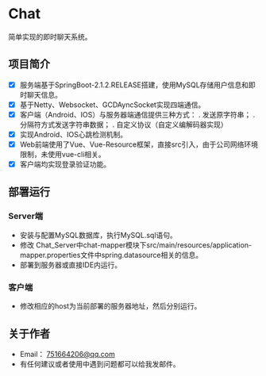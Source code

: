 # Chat
简单实现的即时聊天系统。

## 项目简介
- [x] 服务端基于SpringBoot-2.1.2.RELEASE搭建，使用MySQL存储用户信息和即时聊天信息。
- [x] 基于Netty、Websocket、GCDAyncSocket实现四端通信。
- [x] 客户端（Android、IOS）与服务器端通信提供三种方式：
   . 发送原字符串；
   . 分隔符方式发送字符串数据；
   . 自定义协议（自定义编解码器实现）
- [x] 实现Android、IOS心跳检测机制。
- [x] Web前端使用了Vue、Vue-Resource框架，直接src引入，由于公司网络环境限制，未使用vue-cli相关。
- [x] 客户端均实现登录验证功能。

## 部署运行
### Server端
 * 安装与配置MySQL数据库，执行MySQL.sql语句。
 * 修改 Chat_Server中chat-mapper模块下src/main⁩/⁨resources/application-mapper.⁩properties文件中spring.datasource相关的信息。
 * 部署到服务器或直接IDE内运行。
### 客户端
 * 修改相应的host为当前部署的服务器地址，然后分别运行。

## 关于作者
 * Email： 751664206@qq.com
 * 有任何建议或者使用中遇到问题都可以给我发邮件。
